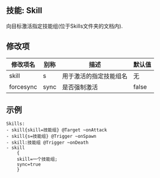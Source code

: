 技能: Skill
--------------------------

向目标激活指定技能组(位于Skills文件夹的文档内).

修改项
----------

| 修改项名 | 别称    | 描述                                                                                                    | 默认值 |
|-----------|------------|----------------------------------------------------------------------------------------------------------------|---------------|
| skill | s | 用于激活的指定技能组名 | 无 |
| forcesync | sync      | 是否强制激活 | false   |

示例
--------

    Skills:
    - skill{skill=技能组} @Target ~onAttack
    - skill{s=技能组} @Trigger ~onSpawn
    - skill:技能组 @Trigger ~onDeath
    - skill
        {
        skill=一个技能组;
        sync=true
        }
